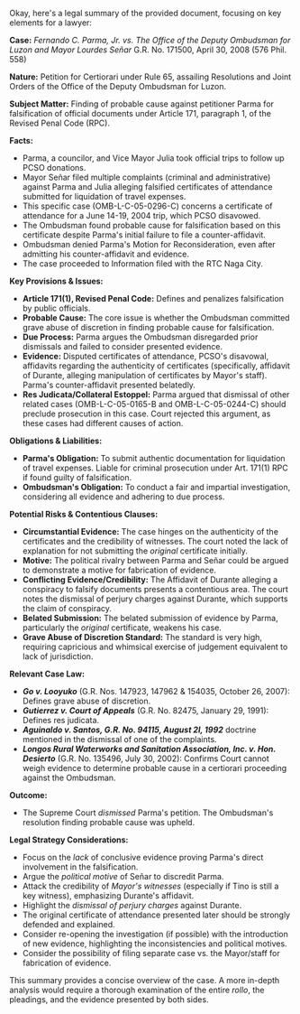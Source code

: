 Okay, here's a legal summary of the provided document, focusing on key elements for a lawyer:

**Case:** *Fernando C. Parma, Jr. vs. The Office of the Deputy Ombudsman for Luzon and Mayor Lourdes Señar* G.R. No. 171500, April 30, 2008 (576 Phil. 558)

**Nature:** Petition for Certiorari under Rule 65, assailing Resolutions and Joint Orders of the Office of the Deputy Ombudsman for Luzon.

**Subject Matter:** Finding of probable cause against petitioner Parma for falsification of official documents under Article 171, paragraph 1, of the Revised Penal Code (RPC).

**Facts:**

*   Parma, a councilor, and Vice Mayor Julia took official trips to follow up PCSO donations.
*   Mayor Señar filed multiple complaints (criminal and administrative) against Parma and Julia alleging falsified certificates of attendance submitted for liquidation of travel expenses.
*   This specific case (OMB-L-C-05-0296-C) concerns a certificate of attendance for a June 14-19, 2004 trip, which PCSO disavowed.
*   The Ombudsman found probable cause for falsification based on this certificate despite Parma's initial failure to file a counter-affidavit.
*   Ombudsman denied Parma's Motion for Reconsideration, even after admitting his counter-affidavit and evidence.
*   The case proceeded to Information filed with the RTC Naga City.

**Key Provisions & Issues:**

*   **Article 171(1), Revised Penal Code:** Defines and penalizes falsification by public officials.
*   **Probable Cause:** The core issue is whether the Ombudsman committed grave abuse of discretion in finding probable cause for falsification.
*   **Due Process:** Parma argues the Ombudsman disregarded prior dismissals and failed to consider presented evidence.
*   **Evidence:** Disputed certificates of attendance, PCSO's disavowal, affidavits regarding the authenticity of certificates (specifically, affidavit of Durante, alleging manipulation of certificates by Mayor's staff). Parma's counter-affidavit presented belatedly.
*   **Res Judicata/Collateral Estoppel:** Parma argued that dismissal of other related cases (OMB-L-C-05-0165-B and OMB-L-C-05-0244-C) should preclude prosecution in this case. Court rejected this argument, as these cases had different causes of action.

**Obligations & Liabilities:**

*   **Parma's Obligation:** To submit authentic documentation for liquidation of travel expenses. Liable for criminal prosecution under Art. 171(1) RPC if found guilty of falsification.
*   **Ombudsman's Obligation:** To conduct a fair and impartial investigation, considering all evidence and adhering to due process.

**Potential Risks & Contentious Clauses:**

*   **Circumstantial Evidence:** The case hinges on the authenticity of the certificates and the credibility of witnesses. The court noted the lack of explanation for not submitting the *original* certificate initially.
*   **Motive:** The political rivalry between Parma and Señar could be argued to demonstrate a motive for fabrication of evidence.
*   **Conflicting Evidence/Credibility:**  The Affidavit of Durante alleging a conspiracy to falsify documents presents a contentious area. The court notes the dismissal of perjury charges against Durante, which supports the claim of conspiracy.
*   **Belated Submission:** The belated submission of evidence by Parma, particularly the *original* certificate, weakens his case.
*   **Grave Abuse of Discretion Standard:**  The standard is very high, requiring capricious and whimsical exercise of judgement equivalent to lack of jurisdiction.

**Relevant Case Law:**

*   ***Go v. Looyuko*** (G.R. Nos. 147923, 147962 & 154035, October 26, 2007): Defines grave abuse of discretion.
*   ***Gutierrez v. Court of Appeals*** (G.R. No. 82475, January 29, 1991): Defines res judicata.
*   ***Aguinaldo v. Santos, G.R. No. 94115, August 2l, 1992*** doctrine mentioned in the dismissal of one of the complaints.
*   ***Longos Rural Waterworks and Sanitation Association, Inc. v. Hon. Desierto*** (G.R. No. 135496, July 30, 2002): Confirms Court cannot weigh evidence to determine probable cause in a certiorari proceeding against the Ombudsman.

**Outcome:**

*   The Supreme Court *dismissed* Parma's petition. The Ombudsman's resolution finding probable cause was upheld.

**Legal Strategy Considerations:**

*   Focus on the *lack* of conclusive evidence proving Parma's direct involvement in the falsification.
*   Argue the *political motive* of Señar to discredit Parma.
*   Attack the credibility of *Mayor's witnesses* (especially if Tino is still a key witness), emphasizing Durante's affidavit.
*   Highlight the *dismissal of perjury charges* against Durante.
*   The original certificate of attendance presented later should be strongly defended and explained.
*   Consider re-opening the investigation (if possible) with the introduction of new evidence, highlighting the inconsistencies and political motives.
*   Consider the possibility of filing separate case vs. the Mayor/staff for fabrication of evidence.

This summary provides a concise overview of the case. A more in-depth analysis would require a thorough examination of the entire *rollo*, the pleadings, and the evidence presented by both sides.
